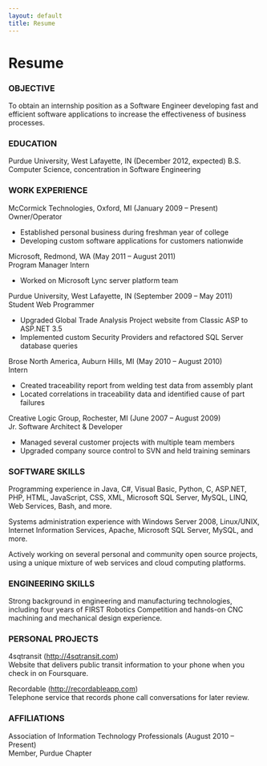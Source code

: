 ```yaml
---
layout: default
title: Resume
---
```


# Resume

### OBJECTIVE

To obtain an internship position as a Software Engineer developing fast and efficient software applications to increase the effectiveness of business processes.

### EDUCATION

Purdue University, West Lafayette, IN (December 2012, expected)
B.S. Computer Science, concentration in Software Engineering

### WORK EXPERIENCE

McCormick Technologies, Oxford, MI (January 2009 – Present)  
Owner/Operator  
-   Established personal business during freshman year of college  
-   Developing custom software applications for customers nationwide  

Microsoft, Redmond, WA (May 2011 – August 2011)  
Program Manager Intern  
-   Worked on Microsoft Lync server platform team  

Purdue University, West Lafayette, IN (September 2009 – May 2011)  
Student Web Programmer  
-   Upgraded Global Trade Analysis Project website from Classic ASP to ASP.NET 3.5  
-   Implemented custom Security Providers and refactored SQL Server database queries  

Brose North America, Auburn Hills, MI (May 2010 – August 2010)  
Intern  
-   Created traceability report from welding test data from assembly plant  
-   Located correlations in traceability data and identified cause of part failures  

Creative Logic Group, Rochester, MI (June 2007 – August 2009)  
Jr. Software Architect & Developer  
-   Managed several customer projects with multiple team members  
-   Upgraded company source control to SVN and held training seminars  

### SOFTWARE SKILLS

Programming experience in Java, C#, Visual Basic, Python, C, ASP.NET, PHP, HTML, JavaScript, CSS, XML, Microsoft SQL Server, MySQL, LINQ, Web Services, Bash, and more.

Systems administration experience with Windows Server 2008, Linux/UNIX, Internet Information Services, Apache, Microsoft SQL Server, MySQL, and more.

Actively working on several personal and community open source projects, using a unique mixture of web services and cloud computing platforms.

### ENGINEERING SKILLS

Strong background in engineering and manufacturing technologies, including four years of FIRST Robotics Competition and hands-on CNC machining and mechanical design experience.

### PERSONAL PROJECTS

4sqtransit (http://4sqtransit.com)  
Website that delivers public transit information to your phone when you check in on Foursquare.

Recordable (http://recordableapp.com)  
Telephone service that records phone call conversations for later review.

### AFFILIATIONS

Association of Information Technology Professionals (August 2010 – Present)  
Member, Purdue Chapter
